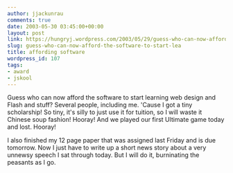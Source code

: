 ```yaml
---
author: jjackunrau
comments: true
date: 2003-05-30 03:45:00+00:00
layout: post
link: https://hungryj.wordpress.com/2003/05/29/guess-who-can-now-afford-the-software-to-start-lea/
slug: guess-who-can-now-afford-the-software-to-start-lea
title: affording software
wordpress_id: 107
tags:
- award
- jskool
---
```


Guess who can now afford the software to start learning web design and Flash and stuff? Several people, including me.  'Cause I got a tiny scholarship!  So tiny, it's silly to just use it for tuition, so I will waste it Chinese soup fashion!  Hooray!  And we played our first Ultimate game today and lost.  Hooray!

I also finished my 12 page paper that was assigned last Friday and is due tomorrow.  Now I just have to write up a short news story about a very unnewsy speech I sat through today.  But I will do it, burninating the peasants as I go.
